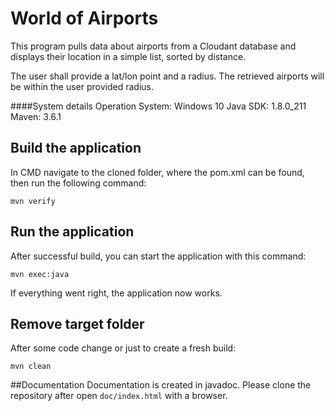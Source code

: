 # World of Airports

This program pulls data about airports from a Cloudant database and displays their location in a simple list, sorted by distance.

The user shall provide a lat/lon point and a radius. The retrieved airports will be within the user provided radius.

####System details
Operation System: Windows 10
Java SDK: 1.8.0_211
Maven: 3.6.1

## Build the application
In CMD navigate to the cloned folder, where the pom.xml can be found, then run the following command:
~~~ maven
mvn verify
~~~

## Run the application
After successful build, you can start the application with this command:
~~~ maven
mvn exec:java
~~~
If everything went right, the application now works.

## Remove target folder
After some code change or just to create a fresh build:
~~~ maven
mvn clean
~~~

##Documentation
Documentation is created in javadoc.
Please clone the repository after open `doc/index.html` with a browser.